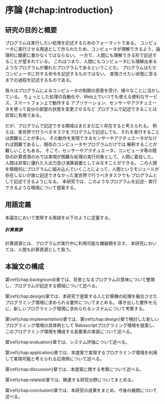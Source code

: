 # 序論 {#chap:introduction}

## 研究の目的と概要

<!-- 目的

- プログラムを書いて制御できるものが増えている
- スマートフォン
- arduino, raspberrypi
- カジュアルにプログラムを書けるようになるだろう
- あらゆる処理をプログラムで書きたい
- プログラムを汎用的な処理記述フォーマットとして利用することができれば便利である
- それは人間も変わらない
- コンピュータ、センサー、アクチュエータ、web、人間、全ての処理を記述できれば
- あらゆる処理をプログラムで記述すること

- 一方で、人間はコンピュータにはない曖昧さを持ちあわせており、それをフォローする仕組みも必要である。


- プログラムは優れた処理記述フォーマットであり、様々な要素を制御している。
- プログラムで実現していることはすごい多い。自分で書いたりして超ベンリ。
- けど、まだまだプログラムで記述出来る領域はあると思う。
  - 実世界で行うべきタスクとかは記述できない
  - 人間の行動の中でも、コンピュータにやらせたほうが良いこともあるのに、人間の行動を含めたプログラムが書けないから部分的になってる
  - 人間を記述できないがゆえに、実世界におけるタスクのプログラム化が進んでない。

-->

プログラムは実行したい処理を記述するためのフォーマットである。
コンピュータに実行させる用途として作られたため、コンピュータが理解できるよう、論理的に緻密に書かなくてはならない。
一方で、人間にも理解できる形で記述することが望まれている。
これはつまり、人間にもコンピュータにも理解出来るようなプログラムが優れたプログラムであるということだ。
プログラムはただコンピュータに対する命令を記述するものではない。
実現させたい状態に至るまでの過程を記述するものである。

我々はプログラムによるコンピュータの制御の恩恵を受け、様々なことに活かしている。
ちょっとした処理の自動化や、Web上でいつでも使える便利なサービス、スマートフォン上で動作する
アプリケーション、センサーやアクチュエータを使って自分の部屋の状態を変更させるなど
プログラムで記述できることは非常に有用である。

だが、プログラムで記述できる領域はまだまだ広く存在すると考えられる。
例えば、実世界で行うべきタスクをプログラムで記述しても、それを実行することは困難なことが多い。
その動作を実現できるセンサーやアクチュエータがなければ困難であるし、既存のコンピュータやプログラムだけでは
解釈することが難しいこともある。
そこで、センサーやアクチュエータ、コンピュータ等の既存の計算資源のみでは実現が困難な処理の実行対象として、人間に着目した。
人間は非常に優れた入出力及び演算装置としてみなすことができる。
この人間を積極的にプログラムに組み込んでいくことによって、人間というモジュールが存在しないが故に記述できなかった実世界で行うべきタスクでも
プログラムとして記述できるようになる。
本研究では、このようなプログラムを記述・実行できるような環境について提案する。

## 用語定義

本論文において使用する用語を以下のように定義する。

##### 計算資源

計算資源とは、プログラムが実行中に利用可能な機器類を示す。
本研究においては、人間も計算資源として扱う。

## 本論文の構成

第\ref{chap:background}章では、背景となるプログラムの意味について整理し、プログラムが記述する領域について述べる。

第\ref{chap:design}章では、本研究で提案する人と計算機の処理を融合させたプログラミング環境に求められる要件についてまとめる。
導き出した要件を元に、新しいプログラミング環境に求められるシステムについて考察する。

第\ref{chap:implementation}章では、第\ref{chap:design}章で検討した新しいプログラミング環境の具体例として
Babascriptプログラミング環境を提案し、このプログラミング環境を構成する各要素の実装について述べる。

第\ref{chap:evaluation}章では、システム評価について述べる。

第\ref{chap:application}章では、本提案で実現するプログラミング環境を利用して実現可能と考えられる応用例について述べる。

第\ref{chap:discussion}章では、本提案に関する考察について述べる。

第\ref{chap:related}章では、関連する研究分野についてまとめる。

第\ref{chap:conclusion}章では、本研究の成果をまとめ、今後の展開について述べる。
